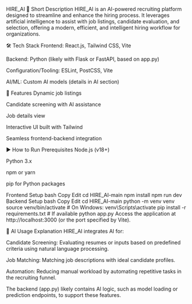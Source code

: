 HIRE_AI
📝 Short Description
HIRE_AI is an AI-powered recruiting platform designed to streamline and enhance the hiring process. It leverages artificial intelligence to assist with job listings, candidate evaluation, and selection, offering a modern, efficient, and intelligent hiring workflow for organizations.

🛠 Tech Stack
Frontend: React.js, Tailwind CSS, Vite

Backend: Python (likely with Flask or FastAPI, based on app.py)

Configuration/Tooling: ESLint, PostCSS, Vite

AI/ML: Custom AI models (details in AI section)

🚀 Features
Dynamic job listings

Candidate screening with AI assistance

Job details view

Interactive UI built with Tailwind

Seamless frontend-backend integration

▶️ How to Run
Prerequisites
Node.js (v18+)

Python 3.x

npm or yarn

pip for Python packages

Frontend Setup
bash
Copy
Edit
cd HIRE_AI-main
npm install
npm run dev
Backend Setup
bash
Copy
Edit
cd HIRE_AI-main
python -m venv venv
source venv/bin/activate  # On Windows: venv\Scripts\activate
pip install -r requirements.txt  # If available
python app.py
Access the application at http://localhost:3000 (or the port specified by Vite).

🤖 AI Usage Explanation
HIRE_AI integrates AI for:

Candidate Screening: Evaluating resumes or inputs based on predefined criteria using natural language processing.

Job Matching: Matching job descriptions with ideal candidate profiles.

Automation: Reducing manual workload by automating repetitive tasks in the recruiting funnel.

The backend (app.py) likely contains AI logic, such as model loading or prediction endpoints, to support these features.
